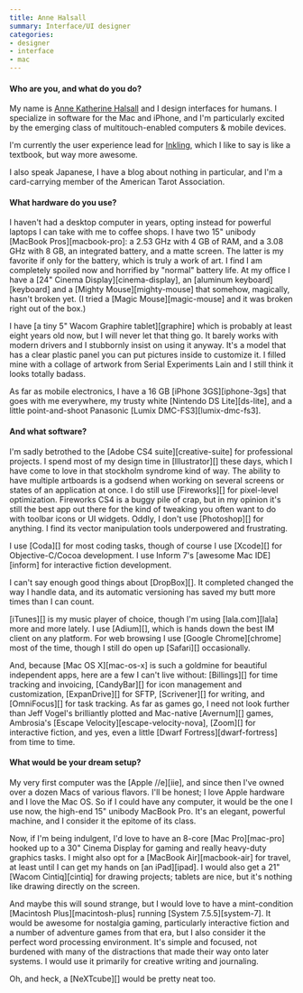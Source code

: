 ```yaml
---
title: Anne Halsall
summary: Interface/UI designer
categories:
- designer
- interface
- mac
---
```


#### Who are you, and what do you do?

My name is [Anne Katherine Halsall](http://www.randomnonsequitur.com/ "Anne's website,") and I design interfaces for humans. I specialize in software for the Mac and iPhone, and I'm particularly excited by the emerging class of multitouch-enabled computers & mobile devices.

I'm currently the user experience lead for [Inkling](http://www.getinkling.com "A mobile learning platform."), which I like to say is like a textbook, but way more awesome. 

I also speak Japanese, I have a blog about nothing in particular, and I'm a card-carrying member of the American Tarot Association.

#### What hardware do you use?

I haven't had a desktop computer in years, opting instead for powerful laptops I can take with me to coffee shops. I have two 15" unibody [MacBook Pros][macbook-pro]: a 2.53 GHz with 4 GB of RAM, and a 3.08 GHz with 8 GB, an integrated battery, and a matte screen. The latter is my favorite if only for the battery, which is truly a work of art. I find I am completely spoiled now and horrified by "normal" battery life. At my office I have a [24" Cinema Display][cinema-display], an [aluminum keyboard][keyboard] and a [Mighty Mouse][mighty-mouse] that somehow, magically, hasn't broken yet. (I tried a [Magic Mouse][magic-mouse] and it was broken right out of the box.)

I have [a tiny 5" Wacom Graphire tablet][graphire] which is probably at least eight years old now, but I will never let that thing go. It barely works with modern drivers and I stubbornly insist on using it anyway. It's a model that has a clear plastic panel you can put pictures inside to customize it. I filled mine with a collage of artwork from Serial Experiments Lain and I still think it looks totally badass.

As far as mobile electronics, I have a 16 GB [iPhone 3GS][iphone-3gs] that goes with me everywhere, my trusty white [Nintendo DS Lite][ds-lite], and a little point-and-shoot Panasonic [Lumix DMC-FS3][lumix-dmc-fs3].

#### And what software?

I'm sadly betrothed to the [Adobe CS4 suite][creative-suite] for professional projects. I spend most of my design time in [Illustrator][] these days, which I have come to love in that stockholm syndrome kind of way. The ability to have multiple artboards is a godsend when working on several screens or states of an application at once. I do still use [Fireworks][] for pixel-level optimization. Fireworks CS4 is a buggy pile of crap, but in my opinion it's still the best app out there for the kind of tweaking you often want to do with toolbar icons or UI widgets. Oddly, I don't use [Photoshop][] for anything. I find its vector manipulation tools underpowered and frustrating.

I use [Coda][] for most coding tasks, though of course I use [Xcode][] for Objective-C/Cocoa development. I use Inform 7's [awesome Mac IDE][inform] for interactive fiction development.

I can't say enough good things about [DropBox][]. It completed changed the way I handle data, and its automatic versioning has saved my butt more times than I can count.

[iTunes][] is my music player of choice, though I'm using [lala.com][lala] more and more lately. I use [Adium][], which is hands down the best IM client on any platform. For web browsing I use [Google Chrome][chrome] most of the time, though I still do open up [Safari][] occasionally. 

And, because [Mac OS X][mac-os-x] is such a goldmine for beautiful independent apps, here are a few I can't live without: [Billings][] for time tracking and invoicing, [CandyBar][] for icon management and customization, [ExpanDrive][] for SFTP, [Scrivener][] for writing, and [OmniFocus][] for task tracking. As far as games go, I need not look further than Jeff Vogel's brilliantly plotted and Mac-native [Avernum][] games, Ambrosia's [Escape Velocity][escape-velocity-nova], [Zoom][] for interactive fiction, and yes, even a little [Dwarf Fortress][dwarf-fortress] from time to time.

#### What would be your dream setup?

My very first computer was the [Apple //e][iie], and since then I've owned over a dozen Macs of various flavors. I'll be honest; I love Apple hardware and I love the Mac OS. So if I could have any computer, it would be the one I use now, the high-end 15" unibody MacBook Pro. It's an elegant, powerful machine, and I consider it the epitome of its class.

Now, if I'm being indulgent, I'd love to have an 8-core [Mac Pro][mac-pro] hooked up to a 30" Cinema Display for gaming and really heavy-duty graphics tasks. I might also opt for a [MacBook Air][macbook-air] for travel, at least until I can get my hands on [an iPad][ipad]. I would also get a 21" [Wacom Cintiq][cintiq] for drawing projects; tablets are nice, but it's nothing like drawing directly on the screen.

And maybe this will sound strange, but I would love to have a mint-condition [Macintosh Plus][macintosh-plus] running [System 7.5.5][system-7]. It would be awesome for nostalgia gaming, particularly interactive fiction and a number of adventure games from that era, but I also consider it the perfect word processing environment. It's simple and focused, not burdened with many of the distractions that made their way onto later systems. I would use it primarily for creative writing and journaling.

Oh, and heck, a [NeXTcube][] would be pretty neat too.